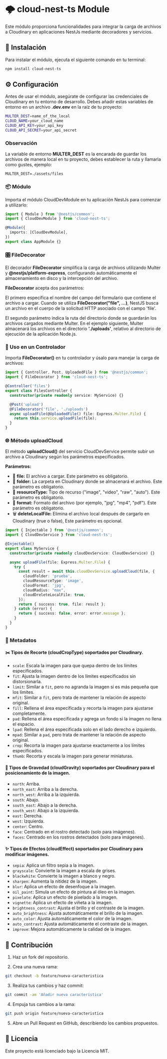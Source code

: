 # 🌩️ cloud-nest-ts Module

Este módulo proporciona funcionalidades para integrar la carga de archivos a Cloudinary en aplicaciones NestJs mediante decoradores y servicios.

## 🚀 Instalación

Para instalar el módulo, ejecuta el siguiente comando en tu terminal:

```bash
npm install cloud-nest-ts
```

## ⚙️ Configuración

Antes de usar el módulo, asegúrate de configurar las credenciales de Cloudinary en tu entorno de desarrollo. Debes añadir estas variables de entorno en un archivo **.dev.env** en la raíz de tu proyecto:

```bash
MULTER_DEST=name_of_the_local
CLOUD_NAME=your_cloud_name
CLOUD_API_KEY=your_api_key
CLOUD_API_SECRET=your_api_secret
```

### Observación

La variable de entorno **MULTER_DEST** es la encarada de guardar los archivos de manera local en tu proyecto, debes establecer la ruta y llamarla como gustes, ejemplo: 

```env
MULTER_DEST=./assets/files
```

### 📦 Módulo

Importa el módulo CloudDevModule en tu aplicación NestJs para comenzar a utilizarlo:

```typescript
import { Module } from '@nestjs/common';
import { CloudDevModule } from 'cloud-nest-ts';

@Module({
  imports: [CloudDevModule],
})
export class AppModule {}
```

### 🎛️ FileDecorator

El decorador **FileDecorator** simplifica la carga de archivos utilizando Multer y **@nestjs/platform-express**, configurando automáticamente el almacenamiento en disco y la intercepción del archivo.

**FileDecorator** acepta dos parámetros:

El primero especifica el nombre del campo del formulario que contiene el archivo a cargar. Cuando se utiliza **FileDecorator("file", ...)**, NestJS busca un archivo en el cuerpo de la solicitud HTTP asociado con el campo 'file'.

El segundo parámetro indica la ruta del directorio donde se guardarán los archivos cargados mediante Multer. En el ejemplo siguiente, Multer almacenará los archivos en el directorio **'./uploads'**, relativo al directorio de ejecución de la aplicación Node.js.

### 📂 Uso en un Controlador

Importa **FileDecorator()** en tu controlador y úsalo para manejar la carga de archivos:

```typescript
import { Controller, Post, UploadedFile } from '@nestjs/common';
import { FileDecorator } from 'cloud-nest-ts';

@Controller('files')
export class FilesController {
  constructor(private readonly service: MyService) {}

  @Post('upload')
  @FileDecorator('file', './uploads')
  async uploadFile(@UploadedFile() file: Express.Multer.File) {
    return this.service.uploadFile(file);
  }
}
```

### 🌐 Método uploadCloud

El método **uploadCloud()** del servicio CloudDevService permite subir un archivo a Cloudinary según los parámetros especificados.

**Parámetros:**

- 📄 **file:** El archivo a cargar. Este parámetro es obligatorio.
- 📁 **folder:** La carpeta en Cloudinary donde se almacenará el archivo. Este parámetro es obligatorio.
- 🔧 **resourceType:** Tipo de recurso ("image", "video", "raw", "auto"). Este parámetro es obligatorio.
- 📝 **format:** Formato del archivo (por ejemplo, "jpg", "mp4", "pdf"). Este parámetro es obligatorio.
- 🗑️ **deleteLocalFile:** Elimina el archivo local después de cargarlo en Cloudinary (true o false), Este parámetro es opcional.

```typescript
import { Injectable } from '@nestjs/common';
import { CloudDevService } from 'cloud-nest-ts';

@Injectable()
export class MyService {
  constructor(private readonly cloudDevService: CloudDevService) {}

  async uploadFile(file: Express.Multer.File) {
    try {
      const result = await this.cloudDevService.uploadCloud(file, {
        cloudFolder: 'prueba',
        cloudResourceType: 'image',
        cloudFormat: 'jpg',
        cloudRadius: "max",
        cloudDreleteLocalFile: true,
      });
      return { success: true, file: result };
    } catch (error) {
      return { success: false, error: error.message };
    }
  }
}
```

### 📄 Metadatos

#### ✂️ Tipos de Recorte (cloudCropType) soportados por Cloudinary.

- `scale`: Escala la imagen para que quepa dentro de los límites especificados.
- `fit`: Ajusta la imagen dentro de los límites especificados sin distorsionarla.
- `limit`: Similar a `fit`, pero no agranda la imagen si es más pequeña que los límites.
- `mfit`: Similar a `fit`, pero trata de mantener la relación de aspecto original.
- `fill`: Rellena el área especificada y recorta la imagen para ajustarse completamente.
- `pad`: Rellena el área especificada y agrega un fondo si la imagen no llena el espacio.
- `lpad`: Rellena el área especificada solo en el lado derecho e izquierdo.
- `mpad`: Similar a `pad`, pero trata de mantener la relación de aspecto original.
- `crop`: Recorta la imagen para ajustarse exactamente a los límites especificados.
- `thumb`: Recorta y escala la imagen para generar miniaturas.

#### 📍 Tipos de Gravedad (cloudGravity) soportados por Cloudinary para el posicionamiento de la imagen.

- `north`: Arriba.
- `north_east`: Arriba a la derecha.
- `north_west`: Arriba a la izquierda.
- `south`: Abajo.
- `south_east`: Abajo a la derecha.
- `south_west`: Abajo a la izquierda.
- `east`: Derecha.
- `west`: Izquierda.
- `center`: Centro.
- `face`: Centrado en el rostro detectado (solo para imágenes).
- `faces`: Centrado en los rostros detectados (solo para imágenes).

#### ✨ Tipos de Efectos (cloudEffect) soportados por Cloudinary para modificar imágenes.

- `sepia`: Aplica un filtro sepia a la imagen.
- `grayscale`: Convierte la imagen a escala de grises.
- `blackwhite`: Convierte la imagen a blanco y negro.
- `sharpen`: Aumenta la nitidez de la imagen.
- `blur`: Aplica un efecto de desenfoque a la imagen.
- `oil_paint`: Simula un efecto de pintura al óleo en la imagen.
- `pixelate`: Aplica un efecto de pixelado a la imagen.
- `vignette`: Aplica un efecto de viñeta a la imagen.
- `brightness_contrast`: Ajusta el brillo y el contraste de la imagen.
- `auto_brightness`: Ajusta automáticamente el brillo de la imagen.
- `auto_color`: Ajusta automáticamente el color de la imagen.
- `auto_contrast`: Ajusta automáticamente el contraste de la imagen.
- `improve`: Mejora automáticamente la calidad de la imagen.

## 🤝 Contribución

1. Haz un fork del repositorio.

2. Crea una nueva rama:

```bash
git checkout -b feature/nueva-caracteristica
```

3. Realiza tus cambios y haz commit:

```bash
git commit -am 'Añadir nueva característica'
```

4. Empuja tus cambios a la rama:

```bash
git push origin feature/nueva-caracteristica
```

5. Abre un Pull Request en GitHub, describiendo los cambios propuestos.

## 🔑 Licencia

Este proyecto está licenciado bajo la Licencia MIT.
